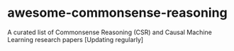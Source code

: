# awesome-commonsense-reasoning
A curated list of Commonsense Reasoning (CSR) and Causal Machine Learning research papers [Updating regularly]
